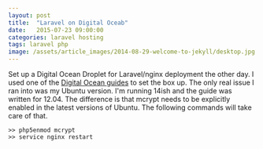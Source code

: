 ```yaml
---
layout: post
title:  "Laravel on Digital Oceab"
date:   2015-07-23 09:00:00
categories: laravel hosting
tags: laravel php
image: /assets/article_images/2014-08-29-welcome-to-jekyll/desktop.jpg
---
```



Set up a Digital Ocean Droplet for Laravel/nginx deployment the other day. I used one of the [Digital Ocean guides](https://www.digitalocean.com/community/tutorials/how-to-install-laravel-with-nginx-on-an-ubuntu-12-04-lts-vps) to set the box up. The only real issue I ran into was my Ubuntu version. I'm running 14ish and the guide was written for 12.04. The difference is that mcrypt needs to be explicitly enabled in the latest versions of Ubuntu. The following commands will take care of that.

```
>> php5enmod mcrypt
>> service nginx restart
```
